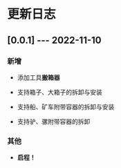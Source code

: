 # 更新日志

## [0.0.1] --- 2022-11-10

### 新增

- 添加工具**搬箱器**

- 支持箱子、大箱子的拆卸与安装
- 支持船、矿车附带容器的拆卸与安装
- 支持驴、骡附带容器的拆卸

### 其他

- **启程！**

